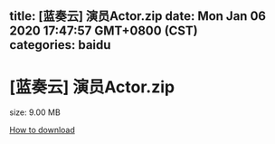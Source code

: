 
title: [蓝奏云]   演员Actor.zip
date: Mon Jan 06 2020 17:47:57 GMT+0800 (CST)    
categories: baidu
---

# [蓝奏云]   演员Actor.zip
size: 9.00 MB
 
 

[How to download](https://bpcam.bemobtrk.com/go/2ceec3aa-1ca2-46d6-b9ff-aaa5c184517c?jno=4651)